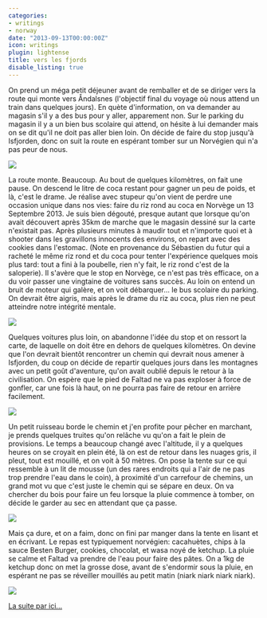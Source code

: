 ```yaml
---
categories:
- writings
- norway
date: "2013-09-13T00:00:00Z"
icon: writings
plugin: lightense
title: vers les fjords
disable_listing: true
---
```


On prend un méga petit déjeuner avant de remballer et de se diriger
vers la route qui monte vers Åndalsnes (l'objectif final du voyage où
nous attend un train dans quelques jours). En quète d'information, on
va demander au magasin s'il y a des bus pour y aller, apparement
non. Sur le parking du magasin il y a un bien bus scolaire qui attend,
on hésite à lui demander mais on se dit qu'il ne doit pas aller bien
loin. On décide de faire du stop jusqu'à Isfjorden, donc on suit la
route en espérant tomber sur un Norvégien qui n'a pas peur de nous.

<img src="/img/norway/jour8-route.jpg" data-action="zoom" />

La route monte. Beaucoup. Au bout de quelques kilomètres, on fait une
pause. On descend le litre de coca restant pour gagner un peu de
poids, et là, c'est le drame. Je réalise avec stupeur qu'on vient de
perdre une occasion unique dans nos vies: faire du riz rond au coca en
Norvège un 13 Septembre 2013. Je suis bien dégouté, presque autant que
lorsque qu'on avait découvert après 35km de marche que le magasin
dessiné sur la carte n'existait pas. Après plusieurs minutes à maudir
tout et n'importe quoi et à shooter dans les gravillons innocents des
environs, on repart avec des cookies dans l'estomac. (Note en
provenance du Sébastien du futur qui a racheté le même riz rond et du
coca pour tenter l'expérience quelques mois plus tard: tout a fini à
la poubelle, rien n'y fait, le riz rond c'est de la saloperie).  Il
s'avère que le stop en Norvège, ce n'est pas très efficace, on a du
voir passer une vingtaine de voitures sans succès. Au loin on entend
un bruit de moteur qui galère, et on voit débarquer... le bus scolaire
du parking. On devrait être aigris, mais après le drame du riz au
coca, plus rien ne peut atteindre notre intégrité mentale.

<img src="/img/norway/jour8-courbe.jpg" data-action="zoom" />

Quelques voitures plus loin, on abandonne l'idée du stop et on ressort
la carte, de laquelle on doit être en dehors de quelques
kilomètres. On devine que l'on devrait bientôt rencontrer un chemin
qui devrait nous amener à Isfjorden, du coup on décide de repartir
quelques jours dans les montagnes avec un petit goût d'aventure, qu'on
avait oublié depuis le retour à la civilisation. On espère que le pied
de Faltad ne va pas exploser à force de gonfler, car une fois là haut,
on ne pourra pas faire de retour en arrière facilement.

<img src="/img/norway/jour8-cabane.jpg" data-action="zoom" />

Un petit ruisseau borde le chemin et j'en profite pour pêcher en
marchant, je prends quelques truites qu'on relâche vu qu'on a fait le
plein de provisions. Le temps a beaucoup changé avec l'altitude, il y
a quelques heures on se croyait en plein été, là on est de retour dans
les nuages gris, il pleut, tout est mouillé, et on voit à 50 mètres.
On pose la tente sur ce qui ressemble à un lit de mousse (un des rares
endroits qui a l'air de ne pas trop prendre l'eau dans le coin), à
proximité d'un carrefour de chemins, un grand mot vu que c'est juste
le chemin qui se sépare en deux. On va chercher du bois pour faire un
feu lorsque la pluie commence à tomber, on décide le garder au sec en
attendant que ça passe.

<img src="/img/norway/jour8-tente.jpg" data-action="zoom" />

Mais ça dure, et on a faim, donc on fini par manger dans la tente en
lisant et en écrivant. Le repas est typiquement norvégien: cacahuètes,
chips à la sauce Besten Burger, cookies, chocolat, et wasa noyé de
ketchup. La pluie se calme et Faltad va prendre de l'eau pour faire
des pâtes. On a 1kg de ketchup donc on met la grosse dose, avant de
s'endormir sous la pluie, en espérant ne pas se réveiller mouillés au
petit matin (niark niark niark niark).

<img src="/img/norway/jour8-miam.jpg" data-action="zoom" />


<a href="/writings/norway/2013-09-14-pizza">La suite par ici...</a>

